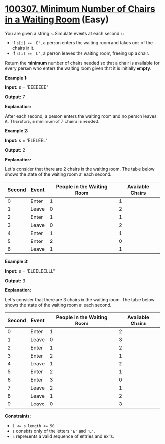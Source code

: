 # [100307. Minimum Number of Chairs in a Waiting Room][link] (Easy)

[link]: https://leetcode.cn/contest/weekly-contest-400/problems/minimum-number-of-chairs-in-a-waiting-room/

You are given a string `s`. Simulate events at each second `i`:

- If `s[i] == 'E'`, a person enters the waiting room and takes one of the chairs in it.
- If `s[i] == 'L'`, a person leaves the waiting room, freeing up a chair.

Return the **minimum** number of chairs needed so that a chair is available for every person who
enters the waiting room given that it is initially **empty**.

**Example 1:**

**Input:** s = "EEEEEEE"

**Output:** 7

**Explanation:**

After each second, a person enters the waiting room and no person leaves it. Therefore, a minimum of
7 chairs is needed.

**Example 2:**

**Input:** s = "ELELEEL"

**Output:** 2

**Explanation:**

Let's consider that there are 2 chairs in the waiting room. The table below shows the state of the
waiting room at each second.

| Second | Event | People in the Waiting Room | Available Chairs |
| --- | --- | --- | --- |
| 0 | Enter | 1 | 1 |
| 1 | Leave | 0 | 2 |
| 2 | Enter | 1 | 1 |
| 3 | Leave | 0 | 2 |
| 4 | Enter | 1 | 1 |
| 5 | Enter | 2 | 0 |
| 6 | Leave | 1 | 1 |

**Example 3:**

**Input:** s = "ELEELEELLL"

**Output:** 3

**Explanation:**

Let's consider that there are 3 chairs in the waiting room. The table below shows the state of the
waiting room at each second.

| Second | Event | People in the Waiting Room | Available Chairs |
| --- | --- | --- | --- |
| 0 | Enter | 1 | 2 |
| 1 | Leave | 0 | 3 |
| 2 | Enter | 1 | 2 |
| 3 | Enter | 2 | 1 |
| 4 | Leave | 1 | 2 |
| 5 | Enter | 2 | 1 |
| 6 | Enter | 3 | 0 |
| 7 | Leave | 2 | 1 |
| 8 | Leave | 1 | 2 |
| 9 | Leave | 0 | 3 |

**Constraints:**

- `1 <= s.length <= 50`
- `s` consists only of the letters `'E'` and `'L'`.
- `s` represents a valid sequence of entries and exits.

